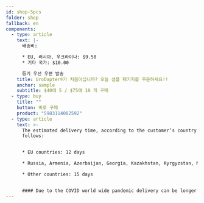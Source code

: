```yaml
---
id: shop-5pcs
folder: shop
fallback: en
components:
  - type: article
    text: |-
      배송비:

      * EU, 러시아, 우크라이나: $9.50
      * 기타 국가: $10.00

      등기 우선 우편 발송
    title: UroDapter®가 처음이십니까? 오늘 샘플 패키지를 주문하세요!!
    anchor: sample
    subtitle: $40에 5 / $75에 10 개 구매
  - type: buy
    title: ""
    button: 바로 구매
    product: "5983114002592"
  - type: article
    text: >-
      The estimated delivery time, according to the customer’s country as
      follows:


      * EU countries: 12 days

      * Russia, Armenia, Azerbaijan, Georgia, Kazakhstan, Kyrgyzstan, Moldova, Tajikistan, Turkmenistan, Ukraine, Uzbekistan: 19 days

      * Other countries: 15 days


      #### Due to the COVID world wide pandemic delivery can be longer than usual.
---
```


